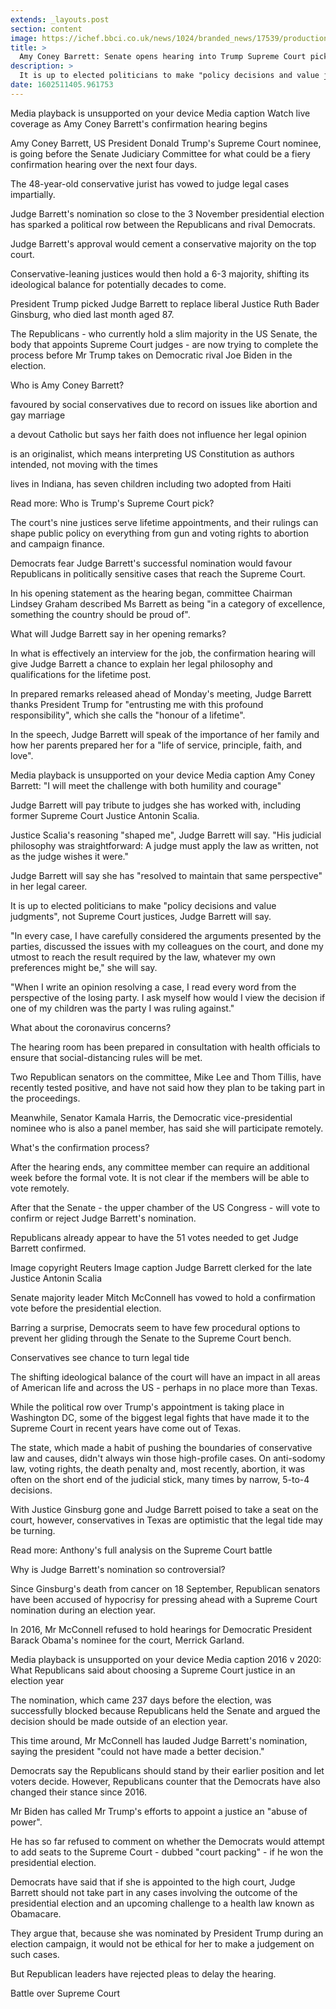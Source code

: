 ```yaml
--- 
extends: _layouts.post 
section: content 
image: https://ichef.bbci.co.uk/news/1024/branded_news/17539/production/_114854559_mediaitem114854558.jpg 
title: > 
  Amy Coney Barrett: Senate opens hearing into Trump Supreme Court pick 
description: > 
  It is up to elected politicians to make "policy decisions and value judgments", not Supreme Court justices, Judge Barrett will say.After that the Senate - the upper chamber of the US Congress - will vote to confirm or reject Judge Barrett's nomination.Barring a surprise, Democrats seem to have few procedural options to prevent her gliding through the Senate to the Supreme Court bench.Read more: Anthony's full analysis on the Supreme Court battleWhy is Judge Barrett's nomination so controversial?This time around, Mr McConnell has lauded Judge Barrett's nomination, saying the president "could not have made a better decision." 
date: 1602511405.961753 
--- 
```

Media playback is unsupported on your device Media caption Watch live coverage as Amy Coney Barrett's confirmation hearing begins

Amy Coney Barrett, US President Donald Trump's Supreme Court nominee, is going before the Senate Judiciary Committee for what could be a fiery confirmation hearing over the next four days.

The 48-year-old conservative jurist has vowed to judge legal cases impartially.

Judge Barrett's nomination so close to the 3 November presidential election has sparked a political row between the Republicans and rival Democrats.

Judge Barrett's approval would cement a conservative majority on the top court.

Conservative-leaning justices would then hold a 6-3 majority, shifting its ideological balance for potentially decades to come.

President Trump picked Judge Barrett to replace liberal Justice Ruth Bader Ginsburg, who died last month aged 87.

The Republicans - who currently hold a slim majority in the US Senate, the body that appoints Supreme Court judges - are now trying to complete the process before Mr Trump takes on Democratic rival Joe Biden in the election.

Who is Amy Coney Barrett?

favoured by social conservatives due to record on issues like abortion and gay marriage

a devout Catholic but says her faith does not influence her legal opinion

is an originalist, which means interpreting US Constitution as authors intended, not moving with the times

lives in Indiana, has seven children including two adopted from Haiti

Read more: Who is Trump's Supreme Court pick?

The court's nine justices serve lifetime appointments, and their rulings can shape public policy on everything from gun and voting rights to abortion and campaign finance.

Democrats fear Judge Barrett's successful nomination would favour Republicans in politically sensitive cases that reach the Supreme Court.

In his opening statement as the hearing began, committee Chairman Lindsey Graham described Ms Barrett as being "in a category of excellence, something the country should be proud of".

What will Judge Barrett say in her opening remarks?

In what is effectively an interview for the job, the confirmation hearing will give Judge Barrett a chance to explain her legal philosophy and qualifications for the lifetime post.

In prepared remarks released ahead of Monday's meeting, Judge Barrett thanks President Trump for "entrusting me with this profound responsibility", which she calls the "honour of a lifetime".

In the speech, Judge Barrett will speak of the importance of her family and how her parents prepared her for a "life of service, principle, faith, and love".

Media playback is unsupported on your device Media caption Amy Coney Barrett: "I will meet the challenge with both humility and courage"

Judge Barrett will pay tribute to judges she has worked with, including former Supreme Court Justice Antonin Scalia.

Justice Scalia's reasoning "shaped me", Judge Barrett will say. "His judicial philosophy was straightforward: A judge must apply the law as written, not as the judge wishes it were."

Judge Barrett will say she has "resolved to maintain that same perspective" in her legal career.

It is up to elected politicians to make "policy decisions and value judgments", not Supreme Court justices, Judge Barrett will say.

"In every case, I have carefully considered the arguments presented by the parties, discussed the issues with my colleagues on the court, and done my utmost to reach the result required by the law, whatever my own preferences might be," she will say.

"When I write an opinion resolving a case, I read every word from the perspective of the losing party. I ask myself how would I view the decision if one of my children was the party I was ruling against."

What about the coronavirus concerns?

The hearing room has been prepared in consultation with health officials to ensure that social-distancing rules will be met.

Two Republican senators on the committee, Mike Lee and Thom Tillis, have recently tested positive, and have not said how they plan to be taking part in the proceedings.

Meanwhile, Senator Kamala Harris, the Democratic vice-presidential nominee who is also a panel member, has said she will participate remotely.

What's the confirmation process?

After the hearing ends, any committee member can require an additional week before the formal vote. It is not clear if the members will be able to vote remotely.

After that the Senate - the upper chamber of the US Congress - will vote to confirm or reject Judge Barrett's nomination.

Republicans already appear to have the 51 votes needed to get Judge Barrett confirmed.

Image copyright Reuters Image caption Judge Barrett clerked for the late Justice Antonin Scalia

Senate majority leader Mitch McConnell has vowed to hold a confirmation vote before the presidential election.

Barring a surprise, Democrats seem to have few procedural options to prevent her gliding through the Senate to the Supreme Court bench.

Conservatives see chance to turn legal tide

The shifting ideological balance of the court will have an impact in all areas of American life and across the US - perhaps in no place more than Texas.

While the political row over Trump's appointment is taking place in Washington DC, some of the biggest legal fights that have made it to the Supreme Court in recent years have come out of Texas.

The state, which made a habit of pushing the boundaries of conservative law and causes, didn't always win those high-profile cases. On anti-sodomy law, voting rights, the death penalty and, most recently, abortion, it was often on the short end of the judicial stick, many times by narrow, 5-to-4 decisions.

With Justice Ginsburg gone and Judge Barrett poised to take a seat on the court, however, conservatives in Texas are optimistic that the legal tide may be turning.

Read more: Anthony's full analysis on the Supreme Court battle

Why is Judge Barrett's nomination so controversial?

Since Ginsburg's death from cancer on 18 September, Republican senators have been accused of hypocrisy for pressing ahead with a Supreme Court nomination during an election year.

In 2016, Mr McConnell refused to hold hearings for Democratic President Barack Obama's nominee for the court, Merrick Garland.

Media playback is unsupported on your device Media caption 2016 v 2020: What Republicans said about choosing a Supreme Court justice in an election year

The nomination, which came 237 days before the election, was successfully blocked because Republicans held the Senate and argued the decision should be made outside of an election year.

This time around, Mr McConnell has lauded Judge Barrett's nomination, saying the president "could not have made a better decision."

Democrats say the Republicans should stand by their earlier position and let voters decide. However, Republicans counter that the Democrats have also changed their stance since 2016.

Mr Biden has called Mr Trump's efforts to appoint a justice an "abuse of power".

He has so far refused to comment on whether the Democrats would attempt to add seats to the Supreme Court - dubbed "court packing" - if he won the presidential election.

Democrats have said that if she is appointed to the high court, Judge Barrett should not take part in any cases involving the outcome of the presidential election and an upcoming challenge to a health law known as Obamacare.

They argue that, because she was nominated by President Trump during an election campaign, it would not be ethical for her to make a judgement on such cases.

But Republican leaders have rejected pleas to delay the hearing.

Battle over Supreme Court